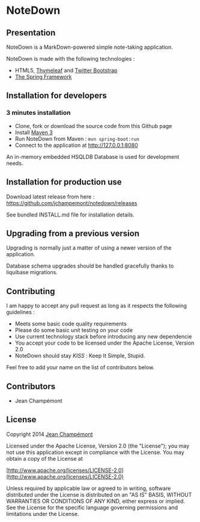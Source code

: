 NoteDown
=============

Presentation
-------------
NoteDown is a MarkDown-powered simple note-taking application.

NoteDown is made with the following technologies :

- HTML5, [Thymeleaf](http://www.thymeleaf.org/) and [Twitter Bootstrap](http://twitter.github.com/bootstrap/)
- [The Spring Framework](http://www.springsource.org/)

Installation for developers
---------------------------
### 3 minutes installation

- Clone, fork or download the source code from this Github page
- Install [Maven 3](http://maven.apache.org/)
- Run NoteDown from Maven : `mvn spring-boot:run`
- Connect to the application at http://127.0.0.1:8080

An in-memory embedded HSQLDB Database is used for development needs.

Installation for production use
-------------------------------
Download latest release from here : https://github.com/jchampemont/notedown/releases

See bundled INSTALL.md file for installation details.


Upgrading from a previous version
---------------------------------------
Upgrading is normally just a matter of using a newer version of the application.

Database schema upgrades should be handled gracefully thanks to liquibase migrations.

Contributing
------------
I am happy to accept any pull request as long as it respects the following guidelines :

- Meets some basic code quality requirements
- Please do some basic unit testing on your code
- Use current technology stack before introducing any new dependencie
- You accept your code to be licensed under the Apache License, Version 2.0
- NoteDown should stay *KISS* : Keep It Simple, Stupid.

Feel free to add your name on the list of contributors below.

Contributors
------------

- Jean Champémont

License
-------

Copyright 2014 [Jean Champémont](http://www.jeanchampemont.com)

Licensed under the Apache License, Version 2.0 (the "License");
you may not use this application except in compliance with the License.
You may obtain a copy of the License at

[http://www.apache.org/licenses/LICENSE-2.0](http://www.apache.org/licenses/LICENSE-2.0)

Unless required by applicable law or agreed to in writing, software
distributed under the License is distributed on an "AS IS" BASIS,
WITHOUT WARRANTIES OR CONDITIONS OF ANY KIND, either express or implied.
See the License for the specific language governing permissions and
limitations under the License.
